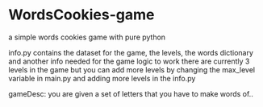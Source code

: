 # WordsCookies-game
a simple words cookies game with pure python

info.py contains the dataset for the game, the levels, the words dictionary and another info needed for the game logic to work
there are currently 3 levels in the game but you can add more levels by changing the max_level variable in main.py and adding more 
levels in the info.py

gameDesc:
you are given a set of letters that you have to make words of..
